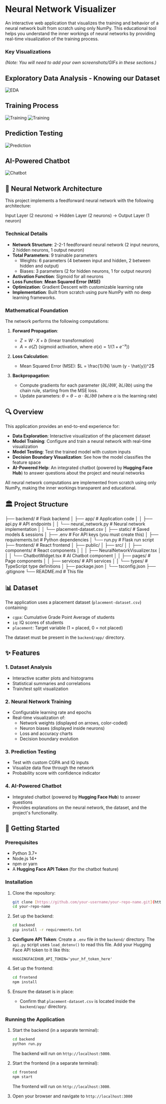 # Neural Network Visualizer

An interactive web application that visualizes the training and behavior of a neural network built from scratch using only NumPy. This educational tool helps you understand the inner workings of neural networks by providing real-time visualization of the training process.

### Key Visualizations

*(Note: You will need to add your own screenshots/GIFs in these sections.)*

## Exploratory Data Analysis - Knowing our Dataset
![EDA](ACTION_PLACEHOLDER_FOR_IMAGE_URL)

## Training Process
![Training](ACTION_PLACEHOLDER_FOR_IMAGE_URL)
![Training](ACTION_PLACEHOLDER_FOR_IMAGE_URL)

## Prediction Testing
![Prediction](ACTION_PLACEHOLDER_FOR_IMAGE_URL)

## AI-Powered Chatbot
![Chatbot](ACTION_PLACEHOLDER_FOR_IMAGE_URL)

## 🧠 Neural Network Architecture

This project implements a feedforward neural network with the following architecture:

Input Layer (2 neurons) → Hidden Layer (2 neurons) → Output Layer (1 neuron)


### Technical Details

- **Network Structure**: 2-2-1 feedforward neural network (2 input neurons, 2 hidden neurons, 1 output neuron)
- **Total Parameters**: 9 trainable parameters
  - Weights: 6 parameters (4 between input and hidden, 2 between hidden and output)
  - Biases: 3 parameters (2 for hidden neurons, 1 for output neuron)
- **Activation Function**: Sigmoid for all neurons
- **Loss Function**: **Mean Squared Error (MSE)**
- **Optimization**: Gradient Descent with customizable learning rate
- **Implementation**: Built from scratch using pure NumPy with no deep learning frameworks.

### Mathematical Foundation

The network performs the following computations:

1.  **Forward Propagation**:
    -   $Z = W \cdot X + b$ (linear transformation)
    -   $A = \sigma(Z)$ (sigmoid activation, where $\sigma(x) = 1/(1+e^{-x})$)

2.  **Loss Calculation**:
    -   Mean Squared Error (MSE): $L = \frac{1}{N} \sum (y - \hat{y})^2$

3.  **Backpropagation**:
    -   Compute gradients for each parameter ($\partial L / \partial W$, $\partial L / \partial b$) using the chain rule, starting from the MSE loss.
    -   Update parameters: $\theta = \theta - \alpha \cdot \partial L / \partial \theta$ (where $\alpha$ is the learning rate)

## 🔍 Overview

This application provides an end-to-end experience for:

-   **Data Exploration**: Interactive visualization of the placement dataset
-   **Model Training**: Configure and train a neural network with real-time visualization
-   **Model Testing**: Test the trained model with custom inputs
-   **Decision Boundary Visualization**: See how the model classifies the feature space
-   **AI-Powered Help**: An integrated chatbot (powered by **Hugging Face Hub**) to answer questions about the project and neural networks

All neural network computations are implemented from scratch using only NumPy, making the inner workings transparent and educational.

## 🏛️ Project Structure
├── backend/                # Flask backend
│   ├── app/                # Application code
│   │   ├── api.py          # API endpoints
│   │   └── neural_network.py # Neural network implementation
│   │   └── placement-dataset.csv
│   ├── static/             # Saved models & sessions
│   ├── .env                # For API keys (you must create this)
│   ├── requirements.txt    # Python dependencies
│   └── run.py              # Flask run script
├── frontend/               # React frontend
│   ├── public/
│   ├── src/
│   │   ├── components/     # React components
│   │   │   ├── NeuralNetworkVisualizer.tsx
│   │   │   └── ChatbotWidget.tsx  # AI Chatbot component
│   │   ├── pages/          # Page components
│   │   ├── services/       # API services
│   │   └── types/          # TypeScript type definitions
│   ├── package.json
│   └── tsconfig.json
├── .gitignore
└── README.md               # This file

## 📊 Dataset

The application uses a placement dataset (`placement-dataset.csv`) containing:
-   `cgpa`: Cumulative Grade Point Average of students
-   `iq`: IQ scores of students
-   `placement`: Target variable (1 = placed, 0 = not placed)

The dataset must be present in the `backend/app/` directory.

## ✨ Features

### 1. Dataset Analysis
-   Interactive scatter plots and histograms
-   Statistical summaries and correlations
-   Train/test split visualization

### 2. Neural Network Training
-   Configurable learning rate and epochs
-   Real-time visualization of:
    -   Network weights (displayed on arrows, color-coded)
    -   Neuron biases (displayed inside neurons)
    -   Loss and accuracy charts
    -   Decision boundary evolution

### 3. Prediction Testing
-   Test with custom CGPA and IQ inputs
-   Visualize data flow through the network
-   Probability score with confidence indicator

### 4. AI-Powered Chatbot
-   Integrated chatbot (powered by **Hugging Face Hub**) to answer questions
-   Provides explanations on the neural network, the dataset, and the project's functionality.

## 🚀 Getting Started

### Prerequisites
-   Python 3.7+
-   Node.js 14+
-   npm or yarn
-   A **Hugging Face API Token** (for the chatbot feature)

### Installation

1.  Clone the repository:
    ```bash
    git clone [https://github.com/your-username/your-repo-name.git](https://github.com/your-username/your-repo-name.git)
    cd your-repo-name
    ```

2.  Set up the backend:
    ```bash
    cd backend
    pip install -r requirements.txt
    ```

3.  **Configure API Token**:
    Create a `.env` file in the `backend/` directory. The `api.py` script uses `load_dotenv()` to read this file. Add your Hugging Face API token to it like this:
    ```
    HUGGINGFACEHUB_API_TOKEN='your_hf_token_here'
    ```

4.  Set up the frontend:
    ```bash
    cd frontend
    npm install
    ```

5.  Ensure the dataset is in place:
    -   Confirm that `placement-dataset.csv` is located inside the `backend/app/` directory.

### Running the Application

1.  Start the backend (in a separate terminal):
    ```bash
    cd backend
    python run.py
    ```
    The backend will run on `http://localhost:5000`.

2.  Start the frontend (in a separate terminal):
    ```bash
    cd frontend
    npm start
    ```
    The frontend will run on `http://localhost:3000`.

3.  Open your browser and navigate to `http://localhost:3000`
